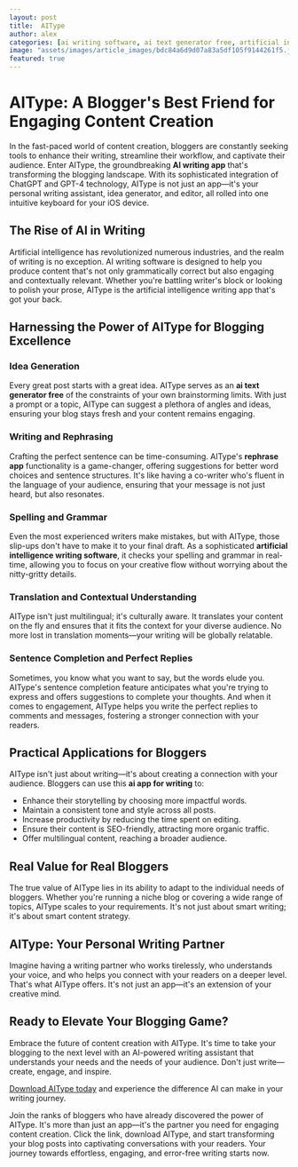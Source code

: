 ```yaml
---
layout: post
title:  AIType
author: alex
categories: [ai writing software, ai text generator free, artificial intelligence writing app, artificial intelligence writing software, ai writing app, rephrase app, ai app for writing]
image: "assets/images/article_images/bdc84a6d9d07a83a5df105f9144261f5.jpg"
featured: true
---
```


# AIType: A Blogger's Best Friend for Engaging Content Creation

In the fast-paced world of content creation, bloggers are constantly seeking tools to enhance their writing, streamline their workflow, and captivate their audience. Enter AIType, the groundbreaking **AI writing app** that's transforming the blogging landscape. With its sophisticated integration of ChatGPT and GPT-4 technology, AIType is not just an app—it's your personal writing assistant, idea generator, and editor, all rolled into one intuitive keyboard for your iOS device.

## The Rise of AI in Writing

Artificial intelligence has revolutionized numerous industries, and the realm of writing is no exception. AI writing software is designed to help you produce content that's not only grammatically correct but also engaging and contextually relevant. Whether you're battling writer's block or looking to polish your prose, AIType is the artificial intelligence writing app that's got your back.

## Harnessing the Power of AIType for Blogging Excellence

### Idea Generation

Every great post starts with a great idea. AIType serves as an **ai text generator free** of the constraints of your own brainstorming limits. With just a prompt or a topic, AIType can suggest a plethora of angles and ideas, ensuring your blog stays fresh and your content remains engaging.

### Writing and Rephrasing

Crafting the perfect sentence can be time-consuming. AIType's **rephrase app** functionality is a game-changer, offering suggestions for better word choices and sentence structures. It's like having a co-writer who's fluent in the language of your audience, ensuring that your message is not just heard, but also resonates.

### Spelling and Grammar

Even the most experienced writers make mistakes, but with AIType, those slip-ups don't have to make it to your final draft. As a sophisticated **artificial intelligence writing software**, it checks your spelling and grammar in real-time, allowing you to focus on your creative flow without worrying about the nitty-gritty details.

### Translation and Contextual Understanding

AIType isn't just multilingual; it's culturally aware. It translates your content on the fly and ensures that it fits the context for your diverse audience. No more lost in translation moments—your writing will be globally relatable.

### Sentence Completion and Perfect Replies

Sometimes, you know what you want to say, but the words elude you. AIType's sentence completion feature anticipates what you're trying to express and offers suggestions to complete your thoughts. And when it comes to engagement, AIType helps you write the perfect replies to comments and messages, fostering a stronger connection with your readers.

## Practical Applications for Bloggers

AIType isn't just about writing—it's about creating a connection with your audience. Bloggers can use this **ai app for writing** to:

- Enhance their storytelling by choosing more impactful words.
- Maintain a consistent tone and style across all posts.
- Increase productivity by reducing the time spent on editing.
- Ensure their content is SEO-friendly, attracting more organic traffic.
- Offer multilingual content, reaching a broader audience.

## Real Value for Real Bloggers

The true value of AIType lies in its ability to adapt to the individual needs of bloggers. Whether you're running a niche blog or covering a wide range of topics, AIType scales to your requirements. It's not just about smart writing; it's about smart content strategy.

## AIType: Your Personal Writing Partner

Imagine having a writing partner who works tirelessly, who understands your voice, and who helps you connect with your readers on a deeper level. That's what AIType offers. It's not just an app—it's an extension of your creative mind.

## Ready to Elevate Your Blogging Game?

Embrace the future of content creation with AIType. It's time to take your blogging to the next level with an AI-powered writing assistant that understands your needs and the needs of your audience. Don't just write—create, engage, and inspire.

[Download AIType today](https://apps.apple.com/us/app/aitype-grammar-check-keyboard/id6469163944) and experience the difference AI can make in your writing journey.

Join the ranks of bloggers who have already discovered the power of AIType. It's more than just an app—it's the partner you need for engaging content creation. Click the link, download AIType, and start transforming your blog posts into captivating conversations with your readers. Your journey towards effortless, engaging, and error-free writing starts now.